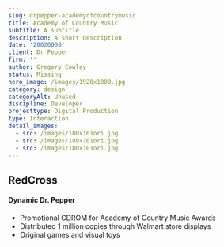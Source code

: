 ```yaml
---
slug: drpepper-academyofcountrymusic
title: Academy of Country Music
subtitle: A subtitle
description: A short description
date: '20020000'
client: Dr Pepper
firm: ''
author: Gregory Cowley
status: Missing
hero_image: /images/1920x1080.jpg
category: design
categoryAlt: Unused
discipline: Developer
projecttype: Digital Production
type: Interaction
detail_images:
  - src: /images/180x101ori.jpg
  - src: /images/180x101ori.jpg
  - src: /images/180x101ori.jpg
---
```



## RedCross

#### Dynamic Dr. Pepper
- Promotional CDROM for Academy of Country Music Awards
- Distributed 1 million copies through Walmart store displays
- Original games and visual toys
